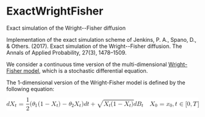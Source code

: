 # ExactWrightFisher
Exact simulation of the Wright--Fisher diffusion


Implementation of the exact simulation scheme of Jenkins, P. A., Spano, D., & Others. (2017). Exact simulation of the Wright--Fisher diffusion. The Annals of Applied Probability, 27(3), 1478–1509.

We consider a continuous time version of the multi-dimensional [Wright-Fisher model](https://en.wikipedia.org/wiki/Genetic_drift), which is a stochastic differential equation.

The 1-dimensional version of the Wright-Fisher model is defined by the following equation:

![](latex_equations/CodeCogsEqn.gif)
